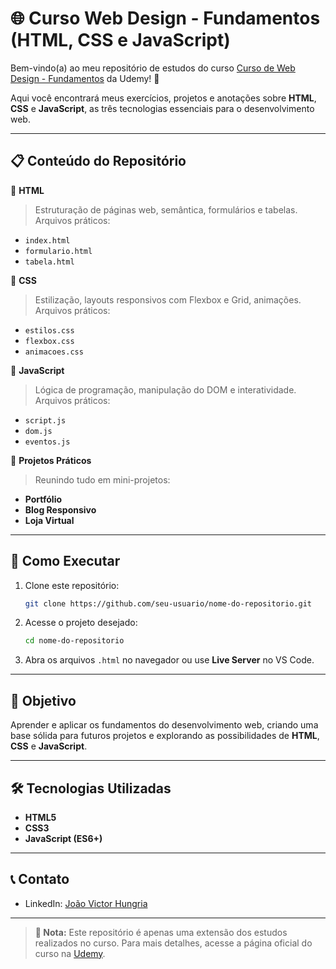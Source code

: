 # 🌐 Curso Web Design - Fundamentos (HTML, CSS e JavaScript)

Bem-vindo(a) ao meu repositório de estudos do curso [Curso de Web Design - Fundamentos](https://www.udemy.com/course/curso-web-design-fundamentos-aprenda-html-css-e-javascript/) da Udemy! 🚀

Aqui você encontrará meus exercícios, projetos e anotações sobre **HTML**, **CSS** e **JavaScript**, as três tecnologias essenciais para o desenvolvimento web.

---

## 📋 Conteúdo do Repositório

📂 **HTML**  
> Estruturação de páginas web, semântica, formulários e tabelas.  
> Arquivos práticos:  
- `index.html`  
- `formulario.html`  
- `tabela.html`

📂 **CSS**  
> Estilização, layouts responsivos com Flexbox e Grid, animações.  
> Arquivos práticos:  
- `estilos.css`  
- `flexbox.css`  
- `animacoes.css`

📂 **JavaScript**  
> Lógica de programação, manipulação do DOM e interatividade.  
> Arquivos práticos:  
- `script.js`  
- `dom.js`  
- `eventos.js`

📂 **Projetos Práticos**  
> Reunindo tudo em mini-projetos:
- **Portfólio**
- **Blog Responsivo**
- **Loja Virtual**

---

## 🚀 Como Executar

1. Clone este repositório:
   ```bash
   git clone https://github.com/seu-usuario/nome-do-repositorio.git
   ```
2. Acesse o projeto desejado:
   ```bash
   cd nome-do-repositorio
   ```
3. Abra os arquivos `.html` no navegador ou use **Live Server** no VS Code.

---

## 🎯 Objetivo

Aprender e aplicar os fundamentos do desenvolvimento web, criando uma base sólida para futuros projetos e explorando as possibilidades de **HTML**, **CSS** e **JavaScript**.

---

## 🛠️ Tecnologias Utilizadas

- **HTML5**
- **CSS3**
- **JavaScript (ES6+)**

---

## 📞 Contato

- LinkedIn: [João Victor Hungria](www.linkedin.com/in/joão-victor-hungria-722202212)

---

> **📢 Nota:** Este repositório é apenas uma extensão dos estudos realizados no curso. Para mais detalhes, acesse a página oficial do curso na [Udemy](https://www.udemy.com/course/curso-web-design-fundamentos-aprenda-html-css-e-javascript/).  
```
